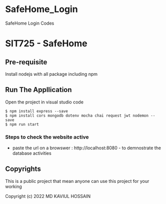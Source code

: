 # SafeHome_Login
SafeHome Login Codes

# SIT725 - SafeHome

## Pre-requisite
Install nodejs with all package including npm

## Run The Appllication

Open the project in visual studio code

```
$ npm install express --save
$ npm install cors mongodb dotenv mocha chai request jwt nodemon --save
$ npm run start
```
### Steps to check the website active 
- paste the url on a browswer : http://localhost:8080 - to demnostrate the database activities  

## Copyrights
This is a public project that mean anyone can use this project for your working

Copyright (c) 2022 MD KAVIUL HOSSAIN
